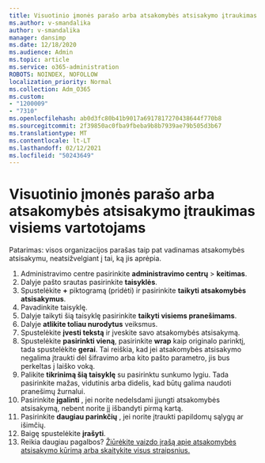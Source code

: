 ```yaml
---
title: Visuotinio įmonės parašo arba atsakomybės atsisakymo įtraukimas visiems vartotojams
ms.author: v-smandalika
author: v-smandalika
manager: dansimp
ms.date: 12/18/2020
ms.audience: Admin
ms.topic: article
ms.service: o365-administration
ROBOTS: NOINDEX, NOFOLLOW
localization_priority: Normal
ms.collection: Adm_O365
ms.custom:
- "1200009"
- "7310"
ms.openlocfilehash: ab0d3fc80b41b9017a6917817270438644f770b8
ms.sourcegitcommit: 2f39850ac0fba9fbeba9b8b7939ae79b505d3b67
ms.translationtype: MT
ms.contentlocale: lt-LT
ms.lasthandoff: 02/12/2021
ms.locfileid: "50243649"
---
```

# <a name="add-a-global-company-signature-or-disclaimer-for-all-users"></a>Visuotinio įmonės parašo arba atsakomybės atsisakymo įtraukimas visiems vartotojams

Patarimas: visos organizacijos parašas taip pat vadinamas atsakomybės atsisakymu, neatsižvelgiant į tai, ką jis aprėpia.

1. Administravimo centre pasirinkite **administravimo centrų**  >  **keitimas**.
2. Dalyje pašto srautas pasirinkite **taisyklės**.
3. Spustelėkite **+** piktogramą (pridėti) ir pasirinkite **taikyti atsakomybės atsisakymus**.
4. Pavadinkite taisyklę.
5. Dalyje taikyti šią taisyklę pasirinkite **taikyti visiems pranešimams**.
6. Dalyje **atlikite toliau nurodytus** veiksmus.
7. Spustelėkite **įvesti tekstą** ir įveskite savo atsakomybės atsisakymą.
8. Spustelėkite **pasirinkti vieną**, pasirinkite **wrap** kaip originalo parinktį, tada spustelėkite **gerai**. Tai reiškia, kad jei atsakomybės atsisakymo negalima įtraukti dėl šifravimo arba kito pašto parametro, jis bus perkeltas į laiško voką.
9. Palikite **tikrinimą šią taisyklę** su pasirinktu sunkumo lygiu. Tada pasirinkite mažas, vidutinis arba didelis, kad būtų galima naudoti pranešimų žurnalui.
10. Pasirinkite **įgalinti** , jei norite nedelsdami įjungti atsakomybės atsisakymą, nebent norite jį išbandyti pirmą kartą.
11. Pasirinkite **daugiau parinkčių** , jei norite įtraukti papildomų sąlygų ar išimčių.
12. Baigę spustelėkite **įrašyti**.
13. Reikia daugiau pagalbos? [Žiūrėkite vaizdo įrašą apie atsakomybės atsisakymo kūrimą arba skaitykite visus straipsnius.](https://support.office.com/article/2d75860f-c527-4352-a7f6-73eba54c0c72?wt.mc_id=Chat_GlobalSignature)